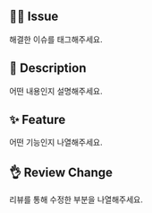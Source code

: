 ## 🙆‍♂️ Issue

해결한 이슈를 태그해주세요.

## 📝 Description

어떤 내용인지 설명해주세요.

## ✨ Feature

어떤 기능인지 나열해주세요.

## 👌 Review Change

리뷰를 통해 수정한 부분을 나열해주세요.